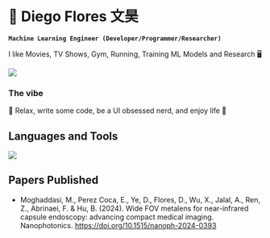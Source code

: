 # 🐉 Diego Flores 文昊

**`Machine Learning Engineer (Developer/Programmer/Researcher)`**

I like Movies, TV Shows, Gym, Running, Training ML Models and Research 🖥️

<div align="left">
  <img src="https://github-readme-stats.vercel.app/api?username=DiegoFloresWenHao&show_icons=true&theme=chartreuse-dark" style="display: inline-block; vertical-align: top;"/>
</div>

### The vibe

:panda_face: Relax, write some code, be a UI obsessed nerd, and enjoy life 🍵

## Languages and Tools

<p align="left">
  <a href="https://github.com/DiegoFloresWenHao">
    <img src="https://skillicons.dev/icons?i=python,pytorch,tensorflow,github,vscode,pycharm,bash,postgres,openai">
  </a>
</p>

## Papers Published

* Moghaddasi, M., Perez Coca, E., Ye, D., Flores, D., Wu, X., Jalal, A., Ren, Z., Abrinaei, F. & Hu, B. (2024). Wide FOV metalens for near-infrared capsule endoscopy: advancing compact medical imaging. Nanophotonics. https://doi.org/10.1515/nanoph-2024-0393
